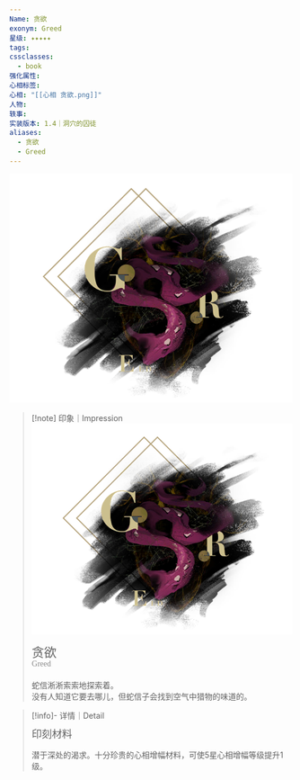 ```yaml
---
Name: 贪欲
exonym: Greed
星级: ✦✦✦✦✦
tags: 
cssclasses:
  - book
强化属性: 
心相标签: 
心相: "[[心相 贪欲.png]]"
人物: 
轶事: 
实装版本: 1.4｜洞穴的囚徒
aliases:
  - 贪欲
  - Greed
---
```

![cover](assets/贪欲｜Greed.assets/心相%20贪欲.png)


> [!note] 印象｜Impression
> ![心相 贪欲|inlL|300](assets/贪欲｜Greed.assets/心相%20贪欲.png)
> <p style="font-family: '家族宋', sans-serif; font-size: 22px; line-height: 0.75; text-indent: 0;">贪欲<br><span style="font-family: serif; font-size: 14px; color: #888888;">Greed</span></p>
> 
> 蛇信淅淅索索地探索着。  
> 没有人知道它要去哪儿，但蛇信子会找到空气中猎物的味道的。

> [!info]- 详情｜Detail
> <p style="font-family: '家族宋', sans-serif; font-size: 18px; line-height: 0.75; text-indent: 0;">印刻材料</p>
> 
> 潜于深处的渴求。十分珍贵的心相增幅材料，可使5星心相增幅等级提升1级。

